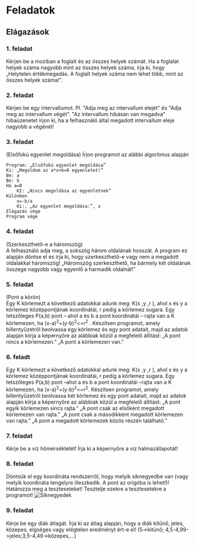 # Feladatok
## Elágazások
### 1. feladat
Kérjen be a moziban a foglalt és az összes helyek számát. Ha a foglalat helyek száma nagyobb mint az összes helyek száma, írja ki, hogy „Helytelen értékmegadás. A foglalt helyek száma nem lehet több, mint az összes helyek száma!”.

### 2. feladat
Kérjen be egy intervallumot. Pl. "Adja meg az intervallum elejét" és "Adja meg az intervallum végét". "Az intervallum hibásan van megadva" hibaüzenetet írjon ki, ha a felhasználó által megadott intervallum eleje nagyobb a végénél!

### 3. feladat
(Elsőfokú egyenlet megoldása)
Írjon programot az alábbi algoritmus alapján
```
Program: „Elsőfokú egyenlet megoldása”
Ki: „Megoldom az a*x+b=0 egyenletet!”
Be: a
Be: b
Ha a=0 
    KI: „Nincs megoldása az egyenletnek”
Különben
    x=-b/a
    Ki:, „Az egyenlet megoldása:”, x
Elágazás vége
Program vége
```
### 4. feladat
(Szerkeszthető-e a háromszög)   
A felhasználó adja meg, a sokszög három oldalának hosszát. A program ez alapján döntse el és írja ki, hogy szerkeszthető-e vagy nem a megadott oldalakkal háromszög!
„Háromszög szerkeszthető, ha bármely két oldalának összege nagyobb vagy egyenlő a harmadik oldalnál!”

### 5. feladat
(Pont a körön)   
Egy K körlemezt a következő adatokkal adunk meg: K(x ,y ,r ), ahol x és y a körlemez középpontjának koordinátái, r pedig a körlemez sugara. Egy tetszőleges P(a,b) pont – ahol a és b a pont koordinátái – rajta van a K körlemezen, ha (x-a)<sup>2</sup>+(y-b)<sup>2</sup><=r<sup>2</sup> . 
Készítsen programot, amely billentyűzetről beolvassa egy körlemez és egy pont adatait, majd az adatok alapján kiírja a képernyőre az alábbiak közül a megfelelő állítást: 
„A pont nincs a körlemezen.” 
„A pont a körlemezen van.”

### 6. feladt
Egy K körlemezt a következő adatokkal adunk meg: K(x ,y ,r ), ahol x és y a körlemez középpontjának koordinátái, r pedig a körlemez sugara. Egy tetszőleges P(a,b) pont –ahol a és b a pont koordinátái –rajta van a K körlemezen, ha (x-a)<sup>2</sup>+(y-b)<sup>2</sup><=r<sup>2</sup>.
Készítsen programot, amely billentyűzetről beolvassa két körlemez és egy pont adatait, majd az adatok alapján kiírja a képernyőre az alábbiak közül a megfelelő állítást:
„A pont egyik körlemezen sincs rajta.”
„A pont csak az elsőként megadott körlemezen van rajta.”
„A pont csak a másodikként megadott körlemezen van rajta.”
„A pont a megadott körlemezek közös részén található.”

### 7. feladat
Kérje be a víz hőmérsékletét! Írja ki a képernyőre a víz halmazállapotát!

### 8. feladat
Döntsük el egy koordináta rendszerről, hogy melyik síknegyedbe van (vagy melyik koordináta tengelyre illeszkedik. A pont az origóba is lehet!)! Határozza meg a teszteseteket! Tesztelje ezekre a tesztesetekre a programot!
![Síknegyedek](https://github.com/csarp-exam/program-control-structure-01-01-01-selection-text-exercises/blob/main/siknegyed.png)

### 9. feladat
Kérje be egy diák átlagát. Írja ki az átlag alapján, hogy a diák kitűnő, jeles, közepes, elgséges vagy elégtelen eredményt ért-e el! (5->kitünő; 4,5-4,99->jeles;3,5-4,49->közepes,…)
